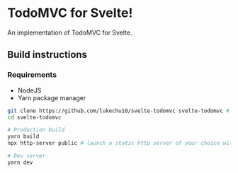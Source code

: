 # TodoMVC for Svelte!

An implementation of TodoMVC for Svelte.

## Build instructions
### Requirements
- NodeJS
- Yarn package manager

```bash
git clone https://github.com/lukechu10/svelte-todomvc svelte-todomvc # clone the repository
cd svelte-todomvc

# Production build
yarn build
npx http-server public # launch a static http server of your choice with root in public/

# Dev server
yarn dev
```
